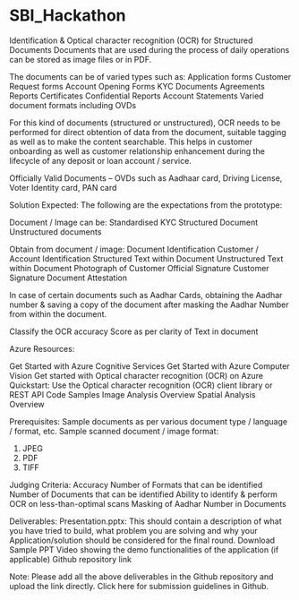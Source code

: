 # SBI_Hackathon

Identification & Optical character recognition (OCR) for Structured Documents
Documents that are used during the process of daily operations can be stored as image files or in PDF.

The documents can be of varied types such as:
Application forms
Customer Request forms
Account Opening Forms
KYC Documents
Agreements
Reports
Certificates
Confidential Reports
Account Statements
Varied document formats including OVDs

For this kind of documents (structured or unstructured), OCR needs to be performed for direct obtention of data from the document, suitable tagging as well as to make the content searchable. This helps in customer onboarding as well as customer relationship enhancement during the lifecycle of any deposit or loan account / service.

Officially Valid Documents – OVDs such as Aadhaar card, Driving License, Voter Identity card, PAN card

Solution Expected:
The following are the expectations from the prototype:

Document / Image can be:
Standardised KYC
Structured Document
Unstructured documents

Obtain from document / image:
Document Identification
Customer / Account Identification
Structured Text within Document
Unstructured Text within Document
Photograph of Customer
Official Signature
Customer Signature
Document Attestation

In case of certain documents such as Aadhar Cards, obtaining the Aadhar number & saving a copy of the document after masking the Aadhar Number from within the document.

Classify the OCR accuracy Score as per clarity of Text in document

Azure Resources:

Get Started with Azure Cognitive Services
Get Started with Azure Computer Vision
Get started with Optical character recognition (OCR) on Azure
Quickstart: Use the Optical character recognition (OCR) client library or REST API
Code Samples
Image Analysis Overview
Spatial Analysis Overview

Prerequisites:
Sample documents as per various document type / language / format, etc.
Sample scanned document / image format:
1. JPEG
2. PDF
3. TIFF

Judging Criteria:
Accuracy
Number of Formats that can be identified
Number of Documents that can be identified
Ability to identify & perform OCR on less-than-optimal scans
Masking of Aadhar Number in Documents

Deliverables:
Presentation.pptx: This should contain a description of what you have tried to build, what problem you are solving and why your Application/solution should be considered for the final round. Download Sample PPT
Video showing the demo functionalities of the application (if applicable)
Github repository link

Note: Please add all the above deliverables in the Github repository and upload the link directly. Click here for submission guidelines in Github.



